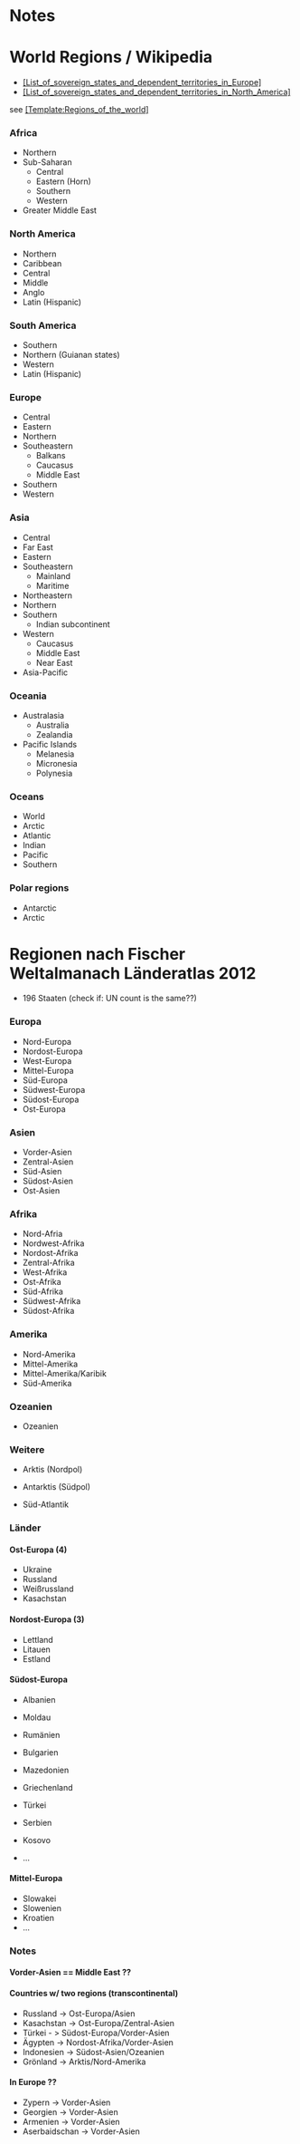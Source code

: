 # Notes


World Regions / Wikipedia
=========================

- [[List_of_sovereign_states_and_dependent_territories_in_Europe]](http://en.wikipedia.org/wiki/List_of_sovereign_states_and_dependent_territories_in_Europe)
- [[List_of_sovereign_states_and_dependent_territories_in_North_America]](http://en.wikipedia.org/wiki/List_of_sovereign_states_and_dependent_territories_in_North_America)

see [[Template:Regions_of_the_world]](http://en.wikipedia.org/wiki/Template:Regions_of_the_world)

### Africa

- Northern
- Sub-Saharan
  - Central
  - Eastern (Horn)
  - Southern
  - Western
- Greater Middle East

### North America

- Northern
- Caribbean
- Central
- Middle
- Anglo
- Latin (Hispanic)

### South America

- Southern
- Northern (Guianan states)
- Western
- Latin (Hispanic)

### Europe

- Central
- Eastern
- Northern
- Southeastern
  - Balkans
  - Caucasus
  - Middle East
- Southern
- Western

### Asia

- Central
- Far East
- Eastern
- Southeastern
  - Mainland
  - Maritime
- Northeastern
- Northern
- Southern
  - Indian subcontinent
- Western
  - Caucasus
  - Middle East
  - Near East
- Asia-Pacific

### Oceania

- Australasia
  - Australia
  - Zealandia
- Pacific Islands
  - Melanesia
  - Micronesia
  - Polynesia

### Oceans

- World
- Arctic
- Atlantic
- Indian
- Pacific
- Southern

### Polar regions

- Antarctic
- Arctic



Regionen nach Fischer Weltalmanach Länderatlas 2012
===================================================

- 196 Staaten  (check if: UN count is the same??)

### Europa

- Nord-Europa
- Nordost-Europa
- West-Europa
- Mittel-Europa
- Süd-Europa
- Südwest-Europa
- Südost-Europa
- Ost-Europa

### Asien

- Vorder-Asien
- Zentral-Asien
- Süd-Asien
- Südost-Asien
- Ost-Asien

### Afrika

- Nord-Afria
- Nordwest-Afrika
- Nordost-Afrika
- Zentral-Afrika
- West-Afrika
- Ost-Afrika
- Süd-Afrika
- Südwest-Afrika
- Südost-Afrika

### Amerika

- Nord-Amerika
- Mittel-Amerika
- Mittel-Amerika/Karibik
- Süd-Amerika

### Ozeanien

- Ozeanien

### Weitere

- Arktis (Nordpol)
- Antarktis (Südpol)

- Süd-Atlantik

### Länder

#### Ost-Europa (4)

- Ukraine
- Russland
- Weißrussland
- Kasachstan

#### Nordost-Europa (3)

- Lettland
- Litauen
- Estland

#### Südost-Europa

- Albanien
- Moldau
- Rumänien
- Bulgarien
- Mazedonien
- Griechenland
- Türkei

- Serbien
- Kosovo
- ...

#### Mittel-Europa

- Slowakei
- Slowenien
- Kroatien
- ...


### Notes

#### Vorder-Asien == Middle East ??

#### Countries w/ two regions (transcontinental)

- Russland   -> Ost-Europa/Asien
- Kasachstan -> Ost-Europa/Zentral-Asien
- Türkei -    > Südost-Europa/Vorder-Asien
- Ägypten    -> Nordost-Afrika/Vorder-Asien
- Indonesien -> Südost-Asien/Ozeanien
- Grönland   -> Arktis/Nord-Amerika

#### In Europe ??

- Zypern -> Vorder-Asien
- Georgien -> Vorder-Asien
- Armenien ->  Vorder-Asien
- Aserbaidschan ->  Vorder-Asien
